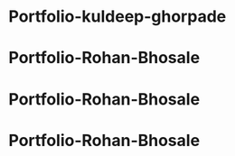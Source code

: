 # Portfolio-kuldeep-ghorpade
# Portfolio-Rohan-Bhosale
# Portfolio-Rohan-Bhosale
# Portfolio-Rohan-Bhosale
